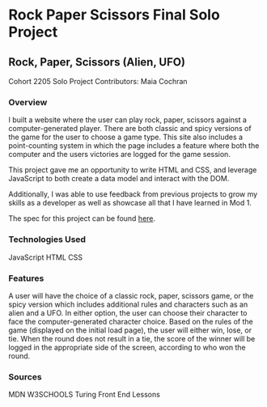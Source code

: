 # Rock Paper Scissors Final Solo Project


## Rock, Paper, Scissors (Alien, UFO)
Cohort 2205 Solo Project
Contributors: Maia Cochran

### Overview
I built a website where the user can play rock, paper, scissors against a computer-generated player. There are both classic and spicy versions of the game for the user to choose a game type. This site also includes a point-counting system in which the page includes a feature where both the computer and the users victories are logged for the game session.

This project gave me an opportunity to write HTML and CSS, and leverage JavaScript to both create a data model and interact with the DOM.

Additionally, I was able to use feedback from previous projects to grow my skills as a developer as well as showcase all that I have learned in Mod 1.

The spec for this project can be found [here](https://frontend.turing.edu/projects/module-1/rock-paper-scissors-solo-v2.html).

### Technologies Used
JavaScript
HTML
CSS

### Features
A user will have the choice of a classic rock, paper, scissors game, or the spicy version which includes additional rules and characters such as an alien and a UFO. In either option, the user can choose their character to face the computer-generated character choice. Based on the rules of the game (displayed on the initial load page), the user will either win, lose, or tie. When the round does not result in a tie, the score of the winner will be logged in the appropriate side of the screen, according to who won the round.

<!-- ##Deployed Page
Vist the webpage here. -->
### Sources
MDN
W3SCHOOLS
Turing Front End Lessons

